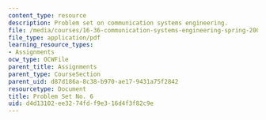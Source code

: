 ```yaml
---
content_type: resource
description: Problem set on communication systems engineering.
file: /media/courses/16-36-communication-systems-engineering-spring-2009/d4d13102ee3274fdf9e316d4f3f82c9e_MIT16_36s09_assn06.pdf
file_type: application/pdf
learning_resource_types:
- Assignments
ocw_type: OCWFile
parent_title: Assignments
parent_type: CourseSection
parent_uid: d87d186a-8c38-b970-ae17-9431a75f2842
resourcetype: Document
title: Problem Set No. 6
uid: d4d13102-ee32-74fd-f9e3-16d4f3f82c9e
---
```


